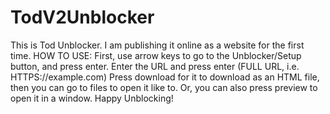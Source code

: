 # TodV2Unblocker

This is Tod Unblocker. I am publishing it online as a website for the first time. 
HOW TO USE:
First, use arrow keys to go to the Unblocker/Setup button, and press enter.
Enter the URL and press enter (FULL URL, i.e. HTTPS://example.com)
Press download for it to download as an HTML file, then you can go to files to open it like to. 
Or, you can also press preview to open it in a window.
Happy Unblocking!
